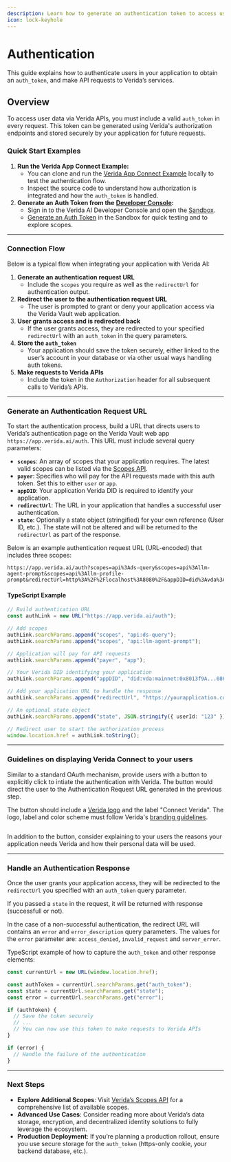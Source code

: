 ```yaml
---
description: Learn how to generate an authentication token to access user data
icon: lock-keyhole
---
```


# Authentication

This guide explains how to authenticate users in your application to obtain an `auth_token`, and make API requests to Verida’s services.

## Overview

To access user data via Verida APIs, you must include a valid `auth_token` in every request. This token can be generated using Verida's authorization endpoints and stored securely by your application for future requests.

### Quick Start Examples

1. **Run the Verida App Connect Example:**
   * You can clone and run the [Verida App Connect Example](https://github.com/verida/app-connect-example) locally to test the authentication flow.
   * Inspect the source code to understand how authorization is integrated and how the `auth_token` is handled.
2. **Generate an Auth Token from the** [**Developer Console**](https://admin.verida.ai/)**:**
   * Sign in to the Verida AI Developer Console and open the [Sandbox](https://admin.verida.ai/sandbox).
   * [Generate an Auth Token](https://admin.verida.ai/sandbox/generate-token) in the Sandbox for quick testing and to explore scopes.

***

### Connection Flow

Below is a typical flow when integrating your application with Verida AI:

1. **Generate an authentication request URL**
   * Include the `scopes` you require as well as the `redirectUrl` for authentication output.
2. **Redirect the user to the authentication request URL**
   * The user is prompted to grant or deny your application access via the Verida Vault web application.
3. **User grants access and is redirected back**
   * If the user grants access, they are redirected to your specified `redirectUrl` with an `auth_token` in the query parameters.
4. **Store the `auth_token`**
   * Your application should save the token securely, either linked to the user’s account in your database or via other usual ways handling auth tokens.
5. **Make requests to Verida APIs**
   * Include the token in the `Authorization` header for all subsequent calls to Verida’s APIs.

***

### Generate an Authentication Request URL

To start the authentication process, build a URL that directs users to Verida’s authentication page on the Verida Vault web app `https://app.verida.ai/auth`. This URL must include several query parameters:

* **`scopes`**: An array of scopes that your application requires. The latest valid scopes can be listed via the [Scopes API](https://api.verida.ai/api/rest/v1/auth/scopes).
* **`payer`**: Specifies who will pay for the API requests made with this auth token. Set this to either `user` or `app`.
* **`appDID`**: Your application Verida DID is required to identify your application. 
* **`redirectUrl`**: The URL in your application that handles a successful user authentication.
* **`state`**: Optionally a state object (stringified) for your own reference (User ID, etc.). The state will not be altered and will be returned to the `redirectUrl` as part of the response.

Below is an example authentication request URL (URL-encoded) that includes three scopes:

```
https://app.verida.ai/auth?scopes=api%3Ads-query&scopes=api%3Allm-agent-prompt&scopes=api%3Allm-profile-prompt&redirectUrl=http%3A%2F%2Flocalhost%3A8080%2F&appDID=did%3Avda%3Amainnet%3A0x8013f9A...086
```

#### TypeScript Example

```ts
// Build authentication URL
const authLink = new URL("https://app.verida.ai/auth");

// Add scopes
authLink.searchParams.append("scopes", "api:ds-query");
authLink.searchParams.append("scopes", "api:llm-agent-prompt");

// Application will pay for API requests
authLink.searchParams.append("payer", "app");

// Your Verida DID identifying your application
authLink.searchParams.append("appDID", "did:vda:mainnet:0x8013f9A...086");

// Add your application URL to handle the response
authLink.searchParams.append("redirectUrl", "https://yourapplication.com/auth-callback");

// An optional state object
authLink.searchParams.append("state", JSON.stringify({ userId: "123" }));

// Redirect user to start the authorization process
window.location.href = authLink.toString();
```

***

### Guidelines on displaying Verida Connect to your users

Similar to a standard OAuth mechanism, provide users with a button to explicitly click to intiate the authentication with Verida. The button would direct the user to the Authentication Request URL generated in the previous step.

The button should include a [Verida logo](https://community.verida.network/verida-overview/brand-assets#download-the-brand-asset-pack) and the label "Connect Verida". The logo, label and color scheme must follow Verida's [branding guidelines](https://community.verida.network/verida-overview/brand-assets).

<figure><img src="https://assets.verida.io/auth/Connect-Verida.png" alt=""><figcaption></figcaption></figure>

In addition to the button, consider explaining to your users the reasons your application needs Verida and how their personal data will be used.

***

### Handle an Authentication Response

Once the user grants your application access, they will be redirected to the `redirectUrl` you specified with an `auth_token` query parameter.

If you passed a `state` in the request, it will be returned with response (successfull or not).

In the case of a non-successful authentication, the redirect URL will contains an `error` and `error_description` query parameters. The values for the `error` parameter are: `access_denied`, `invalid_request` and `server_error`.

TypeScript example of how to capture the `auth_token` and other response elements:

```ts
const currentUrl = new URL(window.location.href);

const authToken = currentUrl.searchParams.get("auth_token");
const state = currentUrl.searchParams.get("state");
const error = currentUrl.searchParams.get("error");

if (authToken) {
  // Save the token securely
  // ...  
  // You can now use this token to make requests to Verida APIs
}

if (error) {
  // Handle the failure of the authentication
}
```

***

### Next Steps

* **Explore Additional Scopes**: Visit [Verida’s Scopes API](https://api.verida.ai/api/rest/v1/auth/scopes) for a comprehensive list of available scopes.
* **Advanced Use Cases**: Consider reading more about Verida’s data storage, encryption, and decentralized identity solutions to fully leverage the ecosystem.
* **Production Deployment**: If you’re planning a production rollout, ensure you use secure storage for the `auth_token` (https-only cookie, your backend database, etc.).
